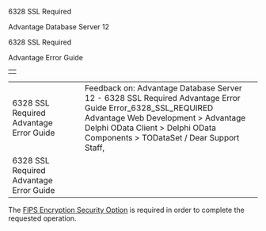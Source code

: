 6328 SSL Required




Advantage Database Server 12  

6328 SSL Required

Advantage Error Guide

|  |
| --- |
|  |

|  |  |  |  |  |
| --- | --- | --- | --- | --- |
| 6328 SSL Required  Advantage Error Guide |  |  | Feedback on: Advantage Database Server 12 - 6328 SSL Required Advantage Error Guide Error\_6328\_SSL\_REQUIRED Advantage Web Development > Advantage Delphi OData Client > Delphi OData Components > TODataSet / Dear Support Staff, |  |
| 6328 SSL Required  Advantage Error Guide |  |  |  |  |

The [FIPS Encryption Security Option](master_fips.htm) is required in order to complete the requested operation.